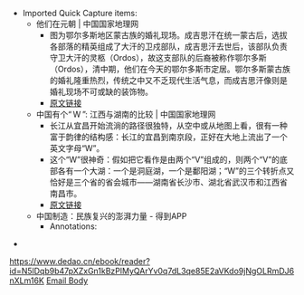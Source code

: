 - Imported Quick Capture items:
    - 他们在元朝 | 中国国家地理网
        - 图为鄂尔多斯地区蒙古族的婚礼现场。成吉思汗在统一蒙古后，选拔各部落的精英组成了大汗的卫戍部队，成吉思汗去世后，该部队负责守卫大汗的灵柩（Ordos），故这支部队的后裔被称作鄂尔多斯（Ordos），清中期，他们在今天的鄂尔多斯市定居。鄂尔多斯蒙古族的婚礼隆重热烈，传统之中又不乏现代生活气息，而成吉思汗像则是婚礼现场不可或缺的装饰物。
        - [原文链接](http://www.dili360.com/ch/article/p54f96446238bc04.htm)
    - 中国有个“ W ”: 江西与湖南的比较 | 中国国家地理网
        - 长江从宜昌开始流淌的路径很独特，从空中或从地图上看，很有一种富于韵律的结构感：长江的宜昌到南京段，正好在大地上流出了一个英文字母“W”。
        - 这个“W”很神奇：假如把它看作是由两个“V”组成的，则两个“V”的底部各有一个大湖：一个是洞庭湖，一个是鄱阳湖；“W”的三个转折点又恰好是三个省的省会城市——湖南省长沙市、湖北省武汉市和江西省南昌市。
        - [原文链接](http://www.dili360.com/cng/article/p63bbdfe261f3772.htm)
    - 中国制造：民族复兴的澎湃力量 - 得到APP
        - Annotations:

* 


https://www.dedao.cn/ebook/reader?id=N5lDqb9b47pXZxGn1kBzPlMyQArYv0q7dL3qe85E2aVKdo9jNgOLRmDJ6nXLm16K [Email Body](https://files.todoist.com/FiNy92DbNUk64dQMu_8KFSxk_3atltQCXoPNgx1HgoxyC3RLXPC5qtJcoOzympS6/by/21878347/as/file.html)
